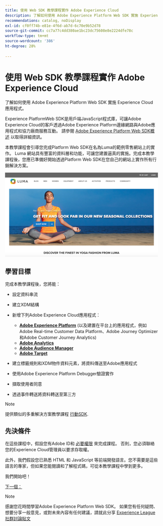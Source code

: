 ```yaml
---
title: 使用 Web SDK 教學課程實作 Adobe Experience Cloud
description: 了解如何使用 Adobe Experience Platform Web SDK 實施 Experience Cloud 應用程式。
recommendations: catalog, noDisplay
exl-id: cf0ff74b-e81e-4f6d-ab7d-6c70e9b52d78
source-git-commit: cc7a77c4dd380ae1bc23dc75608e8e2224dfe78c
workflow-type: tm+mt
source-wordcount: '386'
ht-degree: 28%

---
```


# 使用 Web SDK 教學課程實作 Adobe Experience Cloud

了解如何使用 Adobe Experience Platform Web SDK 實施 Experience Cloud 應用程式。

Experience PlatformWeb SDK是用戶端JavaScript程式庫，可讓Adobe Experience Cloud的客戶透過Adobe Experience Platform邊緣網路與Adobe應用程式和協力廠商服務互動。 請參閱 [Adobe Experience Platform Web SDK概述](https://experienceleague.adobe.com/docs/experience-platform/edge/home.html) 以取得詳細資訊。

本教學課程會引導您完成Platform Web SDK在名為Luma的範例零售網站上的實作。 [](https://luma.enablementadobe.com/content/luma/us/en.html)Luma 網站具有豐富的資料層和功能，可讓您建置逼真的實施。完成本教學課程後，您應已準備好開始透過Platform Web SDK在您自己的網站上實作所有行銷解決方案。

[![Luma 網站](assets/old-overview-luma.png)](https://luma.enablementadobe.com/content/luma/us/en.html)


## 學習目標

完成本教學課程後，您將能：

* 設定資料串流

* 建立XDM結構

* 新增下列Adobe Experience Cloud應用程式：
   * **[Adobe Experience Platform](setup-experience-platform.md)** (以及建置在平台上的應用程式，例如Adobe Real-time Customer Data Platform、Adobe Journey Optimizer和Adobe Customer Journey Analytics)
   * **[Adobe Analytics](setup-analytics.md)**
   * **[Adobe Audience Manager](setup-audience-manager.md)**
   * **[Adobe Target](setup-target.md)**

* 建立標籤規則和XDM物件資料元素，將資料傳送至Adobe應用程式

* 使用Adobe Experience Platform Debugger驗證實作

* 擷取使用者同意

* 透過事件轉送將資料轉送至第三方

>[!NOTE]
>
>提供類似的多重解決方案教學課程 [行動SDK](../tutorial-mobile-sdk/overview.md).

## 先決條件

在這些課程中，假設您有Adobe ID和 [必要權限](configure-permissions.md) 來完成課程。 否則，您必須聯絡您的Experience Cloud管理員以要求存取權。

此外，我們假設您已熟悉 HTML 和 JavaScript 等前端開發語言。您不需要是這些語言的專家，但如果您能閱讀和了解程式碼，可從本教學課程中學到更多。

我們開始吧！

[下一個： ](configure-permissions.md)

>[!NOTE]
>
>感謝您花時間學習Adobe Experience Platform Web SDK。 如果您有任何疑問、想要分享一般意見，或對未來內容有任何建議，請就此分享 [Experience League社群討論貼文](https://experienceleaguecommunities.adobe.com/t5/adobe-experience-platform-launch/tutorial-discussion-implement-adobe-experience-cloud-with-web/td-p/444996)
